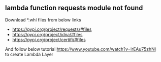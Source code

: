 
## lambda function requests module not found

Download *.whl files from below links

- https://pypi.org/project/requests/#files
- https://pypi.org/project/idna/#files
- https://pypi.org/project/certifi/#files

And follow below tutorial https://www.youtube.com/watch?v=lrEAu75zhNI to create Lambda Layer

